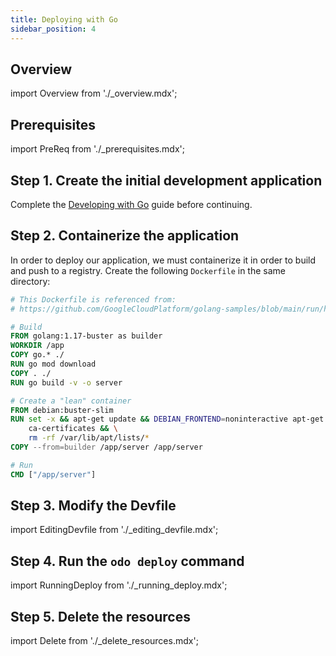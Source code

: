 ```yaml
---
title: Deploying with Go
sidebar_position: 4
---
```


## Overview

import Overview from './_overview.mdx';

<Overview/>

## Prerequisites

import PreReq from './_prerequisites.mdx';

<PreReq/>

## Step 1. Create the initial development application

Complete the [Developing with Go](/docs/user-guides/quickstart/go) guide before continuing.

## Step 2. Containerize the application

In order to deploy our application, we must containerize it in order to build and push to a registry. Create the following `Dockerfile` in the same directory:

```dockerfile
# This Dockerfile is referenced from:
# https://github.com/GoogleCloudPlatform/golang-samples/blob/main/run/helloworld/Dockerfile

# Build
FROM golang:1.17-buster as builder
WORKDIR /app
COPY go.* ./
RUN go mod download
COPY . ./
RUN go build -v -o server

# Create a "lean" container
FROM debian:buster-slim
RUN set -x && apt-get update && DEBIAN_FRONTEND=noninteractive apt-get install -y \
    ca-certificates && \
    rm -rf /var/lib/apt/lists/*
COPY --from=builder /app/server /app/server

# Run
CMD ["/app/server"]
```

## Step 3. Modify the Devfile

import EditingDevfile from './_editing_devfile.mdx';

<EditingDevfile name="go" port="8080"/>


## Step 4. Run the `odo deploy` command

import RunningDeploy from './_running_deploy.mdx';

<RunningDeploy name="go"/>


## Step 5. Delete the resources

import Delete from './_delete_resources.mdx';

<Delete/>